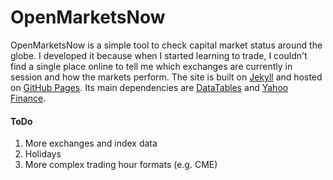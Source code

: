# OpenMarketsNow
OpenMarketsNow is a simple tool to check capital market status around the globe. I developed it because when I started learning to trade, I couldn't find a single place online to tell me which exchanges are currently in session and how the markets perform. 
The site is built on [Jekyll](http://jekyllrb.com/) and hosted on [GitHub Pages](https://pages.github.com/). Its main dependencies are [DataTables](https://www.datatables.net/) and [Yahoo Finance](http://finance.yahoo.com/).

#### ToDo
1. More exchanges and index data
2. Holidays
3. More complex trading hour formats (e.g. CME)

